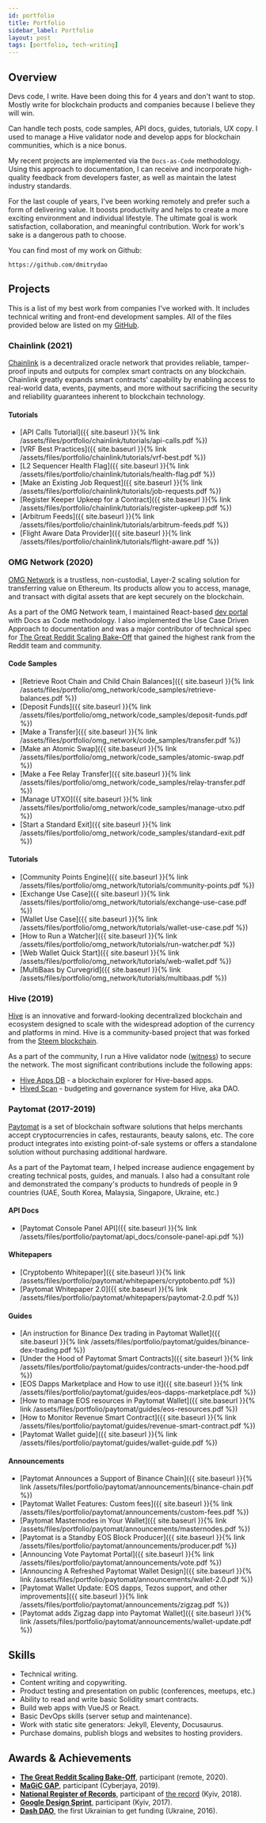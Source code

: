 ```yaml
---
id: portfolio
title: Portfolio
sidebar_label: Portfolio
layout: post
tags: [portfolio, tech-writing]
---
```


## Overview
Devs code, I write. Have been doing this for 4 years and don't want to stop. Mostly write for blockchain products and companies because I believe they will win.

Can handle tech posts, code samples, API docs, guides, tutorials, UX copy. I used to manage a Hive validator node and develop apps for blockchain communities, which is a nice bonus.

My recent projects are implemented via the `Docs-as-Code` methodology. Using this approach to documentation, I can receive and incorporate high-quality feedback from developers faster, as well as maintain the latest industry standards. 

For the last couple of years, I've been working remotely and prefer such a form of delivering value. It boosts productivity and helps to create a more exciting environment and individual lifestyle. The ultimate goal is work satisfaction, collaboration, and meaningful contribution. Work for work's sake is a dangerous path to choose.

You can find most of my work on Github:

```
https://github.com/dmitrydao
```

## Projects
This is a list of my best work from companies I've worked with. It includes technical writing and front-end development samples. All of the files provided below are listed on my [GitHub](https://github.com/dmitrydao/dmitrydao.github.io/tree/master/assets/files/portfolio).

### Chainlink (2021)
[Chainlink](https://chain.link) is a decentralized oracle network that provides reliable, tamper-proof inputs and outputs for complex smart contracts on any blockchain. Chainlink greatly expands smart contracts' capability by enabling access to real-world data, events, payments, and more without sacrificing the security and reliability guarantees inherent to blockchain technology.

#### Tutorials
- [API Calls Tutorial]({{ site.baseurl }}{% link /assets/files/portfolio/chainlink/tutorials/api-calls.pdf %})
- [VRF Best Practices]({{ site.baseurl }}{% link /assets/files/portfolio/chainlink/tutorials/vrf-best.pdf %})
- [L2 Sequencer Health Flag]({{ site.baseurl }}{% link /assets/files/portfolio/chainlink/tutorials/health-flag.pdf %})
- [Make an Existing Job Request]({{ site.baseurl }}{% link /assets/files/portfolio/chainlink/tutorials/job-requests.pdf %})
- [Register Keeper Upkeep for a Contract]({{ site.baseurl }}{% link /assets/files/portfolio/chainlink/tutorials/register-upkeep.pdf %})
- [Arbitrum Feeds]({{ site.baseurl }}{% link /assets/files/portfolio/chainlink/tutorials/arbitrum-feeds.pdf %})
- [Flight Aware Data Provider]({{ site.baseurl }}{% link /assets/files/portfolio/chainlink/tutorials/flight-aware.pdf %})

### OMG Network (2020)
[OMG Network](https://omg.network) is a trustless, non-custodial, Layer-2 scaling solution for transferring value on Ethereum. Its products allow you to access, manage, and transact with digital assets that are kept securely on the blockchain.

As a part of the OMG Network team, I maintained React-based [dev portal](https://docs.omg.network) with Docs as Code methodology. I also implemented the Use Case Driven Approach to documentation and was a major contributor of technical spec for [The Great Reddit Scaling Bake-Off](https://www.reddit.com/r/ethereum/comments/hbjx25/the_great_reddit_scaling_bakeoff) that gained the highest rank from the Reddit team and community.

#### Code Samples
- [Retrieve Root Chain and Child Chain Balances]({{ site.baseurl }}{% link /assets/files/portfolio/omg_network/code_samples/retrieve-balances.pdf %})
- [Deposit Funds]({{ site.baseurl }}{% link /assets/files/portfolio/omg_network/code_samples/deposit-funds.pdf %})
- [Make a Transfer]({{ site.baseurl }}{% link /assets/files/portfolio/omg_network/code_samples/transfer.pdf %})
- [Make an Atomic Swap]({{ site.baseurl }}{% link /assets/files/portfolio/omg_network/code_samples/atomic-swap.pdf %})
- [Make a Fee Relay Transfer]({{ site.baseurl }}{% link /assets/files/portfolio/omg_network/code_samples/relay-transfer.pdf %})
- [Manage UTXO]({{ site.baseurl }}{% link /assets/files/portfolio/omg_network/code_samples/manage-utxo.pdf %})
- [Start a Standard Exit]({{ site.baseurl }}{% link /assets/files/portfolio/omg_network/code_samples/standard-exit.pdf %})

#### Tutorials
- [Community Points Engine]({{ site.baseurl }}{% link /assets/files/portfolio/omg_network/tutorials/community-points.pdf %})
- [Exchange Use Case]({{ site.baseurl }}{% link /assets/files/portfolio/omg_network/tutorials/exchange-use-case.pdf %})
- [Wallet Use Case]({{ site.baseurl }}{% link /assets/files/portfolio/omg_network/tutorials/wallet-use-case.pdf %})
- [How to Run a Watcher]({{ site.baseurl }}{% link /assets/files/portfolio/omg_network/tutorials/run-watcher.pdf %})
- [Web Wallet Quick Start]({{ site.baseurl }}{% link /assets/files/portfolio/omg_network/tutorials/web-wallet.pdf %})
- [MultiBaas by Curvegrid]({{ site.baseurl }}{% link /assets/files/portfolio/omg_network/tutorials/multibaas.pdf %})

### Hive (2019)
[Hive](https://hive.io) is an innovative and forward-looking decentralized blockchain and ecosystem designed to scale with the widespread adoption of the currency and platforms in mind. Hive is a community-based project that was forked from the [Steem blockchain](https://steem.com).

As a part of the community, I run a Hive validator node ([witness](https://peakd.com/witnesses)) to secure the network. The most significant contributions include the following apps:
- [Hive Apps DB](https://github.com/dmitrydao/hive-apps-explorer) - a blockchain explorer for Hive-based apps.
- [Hived Scan](https://github.com/dmitrydao/hivedscan) - budgeting and governance system for Hive, aka DAO.

### Paytomat (2017-2019)
[Paytomat](https://paytomat.com/en) is a set of blockchain software solutions that helps merchants accept cryptocurrencies in cafes, restaurants, beauty salons, etc. The core product integrates into existing point-of-sale systems or offers a standalone solution without purchasing additional hardware.

As a part of the Paytomat team, I helped increase audience engagement by creating technical posts, guides, and manuals. I also had a consultant role and demonstrated the company's products to hundreds of people in 9 countries (UAE, South Korea, Malaysia, Singapore, Ukraine, etc.)

#### API Docs
- [Paytomat Console Panel API]({{ site.baseurl }}{% link /assets/files/portfolio/paytomat/api_docs/console-panel-api.pdf %})

#### Whitepapers
- [Cryptobento Whitepaper]({{ site.baseurl }}{% link /assets/files/portfolio/paytomat/whitepapers/cryptobento.pdf %})
- [Paytomat Whitepaper 2.0]({{ site.baseurl }}{% link /assets/files/portfolio/paytomat/whitepapers/paytomat-2.0.pdf %})

#### Guides
- [An instruction for Binance Dex trading in Paytomat Wallet]({{ site.baseurl }}{% link /assets/files/portfolio/paytomat/guides/binance-dex-trading.pdf %})
- [Under the Hood of Paytomat Smart Contracts]({{ site.baseurl }}{% link /assets/files/portfolio/paytomat/guides/contracts-under-the-hood.pdf %})
- [EOS Dapps Marketplace and How to use it]({{ site.baseurl }}{% link /assets/files/portfolio/paytomat/guides/eos-dapps-marketplace.pdf %})
- [How to manage EOS resources in Paytomat Wallet]({{ site.baseurl }}{% link /assets/files/portfolio/paytomat/guides/eos-resources.pdf %})
- [How to Monitor Revenue Smart Contract]({{ site.baseurl }}{% link /assets/files/portfolio/paytomat/guides/revenue-smart-contract.pdf %})
- [Paytomat Wallet guide]({{ site.baseurl }}{% link /assets/files/portfolio/paytomat/guides/wallet-guide.pdf %})

#### Announcements
- [Paytomat Announces a Support of Binance Chain]({{ site.baseurl }}{% link /assets/files/portfolio/paytomat/announcements/binance-chain.pdf %})
- [Paytomat Wallet Features: Custom fees]({{ site.baseurl }}{% link /assets/files/portfolio/paytomat/announcements/custom-fees.pdf %})
- [Paytomat Masternodes in Your Wallet]({{ site.baseurl }}{% link /assets/files/portfolio/paytomat/announcements/masternodes.pdf %})
- [Paytomat is a Standby EOS Block Producer]({{ site.baseurl }}{% link /assets/files/portfolio/paytomat/announcements/producer.pdf %})
- [Announcing Vote Paytomat Portal]({{ site.baseurl }}{% link /assets/files/portfolio/paytomat/announcements/vote.pdf %})
- [Announcing A Refreshed Paytomat Wallet Design]({{ site.baseurl }}{% link /assets/files/portfolio/paytomat/announcements/wallet-2.0.pdf %})
- [Paytomat Wallet Update: EOS dapps, Tezos support, and other improvements]({{ site.baseurl }}{% link /assets/files/portfolio/paytomat/announcements/zigzag.pdf %})
- [Paytomat adds Zigzag dapp into Paytomat Wallet]({{ site.baseurl }}{% link /assets/files/portfolio/paytomat/announcements/wallet-update.pdf %})

## Skills
- Technical writing.
- Content writing and copywriting.
- Product testing and presentation on public (conferences, meetups, etc.)
- Ability to read and write basic Solidity smart contracts.
- Build web apps with VueJS or React.
- Basic DevOps skills (server setup and maintenance).
- Work with static site generators: Jekyll, Eleventy, Docusaurus.
- Purchase domains, publish blogs and websites to hosting providers.

## Awards & Achievements
- **[The Great Reddit Scaling Bake-Off](https://www.reddit.com/r/ethereum/comments/hbjx25/the_great_reddit_scaling_bakeoff/)**, participant (remote, 2020).
- **[MaGiC GAP](https://mymagic.my/gap)**, participant (Cyberjaya, 2019).
- **[National Register of Records](http://www.rekord.ua/)**, participant of [the record](https://twitter.com/dmitrydao/status/999978715634429953/photo/1) (Kyiv, 2018).
- [**Google Design Sprint**](https://www.gv.com/sprint/), participant (Kyiv, 2017).
- **[Dash DAO](https://app.dashnexus.org/)**, the first Ukrainian to get funding (Ukraine, 2016).